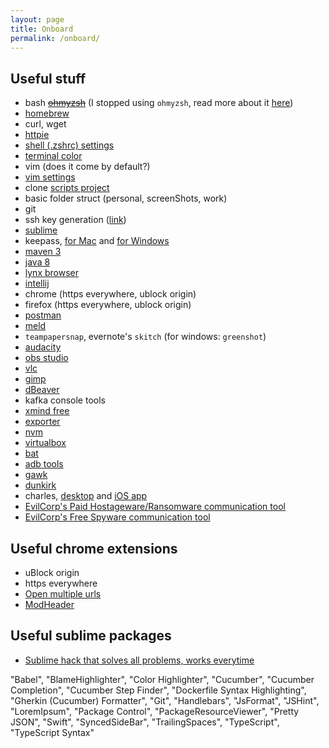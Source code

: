 ```yaml
---
layout: page
title: Onboard
permalink: /onboard/
---
```


## Useful stuff

- bash ~~[ohmyzsh](https://github.com/robbyrussell/oh-my-zsh)~~ (I stopped using `ohmyzsh`, read more about it [here](/posts/ohmyslowzsh))
- [homebrew](https://brew.sh/)
- curl, wget
- [httpie](https://httpie.org/)
- [shell (.zshrc) settings](https://github.com/filfreire/scripts/blob/master/dotrc)
- [terminal color](https://github.com/filfreire/scripts/blob/master/spacegray_eighties_macOs.terminal)
- vim (does it come by default?)
- [vim settings](https://github.com/filfreire/scripts/blob/master/.vimrc)
- clone [scripts project](https://github.com/filfreire/scripts)
- basic folder struct (personal, screenShots, work)
- git
- ssh key generation ([link](https://help.github.com/articles/generating-a-new-ssh-key-and-adding-it-to-the-ssh-agent/))
- [sublime](https://www.sublimetext.com/)
- keepass, [for Mac](https://www.keepassx.org/) and [for Windows](https://keepass.info/)
- [maven 3](https://stackoverflow.com/questions/8826881/maven-install-on-mac-os-x)
- [java 8](https://stackoverflow.com/questions/24342886/how-to-install-java-8-on-mac)
- [lynx browser](https://lynx.browser.org/)
- [intellij](https://www.jetbrains.com/idea/)
- chrome (https everywhere, ublock origin)
- firefox (https everywhere, ublock origin)
- [postman](https://www.getpostman.com/)
- [meld](http://meldmerge.org/)
- `teampapersnap`, evernote's `skitch` (for windows: `greenshot`)
- [audacity](https://www.audacityteam.org/)
- [obs studio](https://obsproject.com/)
- [vlc](https://www.videolan.org/vlc/)
- [gimp](https://www.gimp.org/downloads/)
- [dBeaver](https://dbeaver.io/download/)
- kafka console tools
- [xmind free](https://www.xmind.net/download/xmind8/)
- [exporter](https://itunes.apple.com/us/app/exporter/id1099120373?mt=12)
- [nvm](https://github.com/creationix/nvm)
- [virtualbox](https://www.virtualbox.org/)
- [bat](https://github.com/sharkdp/bat)
- [adb tools](https://stackoverflow.com/a/28208121/7468990)
- [gawk](https://www.gnu.org/software/gawk/)
- [dunkirk](https://github.com/filfreire/dunkirk)
- charles, [desktop](https://www.charlesproxy.com/) and [iOS app](https://itunes.apple.com/us/app/charles-proxy/id1134218562)
- [EvilCorp's Paid Hostageware/Ransomware communication tool](https://slack.com/)
- [EvilCorp's Free Spyware communication tool](https://www.skype.com/en/)

## Useful chrome extensions

- uBlock origin
- https everywhere
- [Open multiple urls](https://chrome.google.com/webstore/detail/open-multiple-urls/oifijhaokejakekmnjmphonojcfkpbbh?hl=en)
- [ModHeader](https://chrome.google.com/webstore/detail/modheader/idgpnmonknjnojddfkpgkljpfnnfcklj)

## Useful sublime packages

- [Sublime hack that solves all problems, works everytime](https://stackoverflow.com/a/45437984/7468990)

"Babel",
"BlameHighlighter",
"Color Highlighter",
"Cucumber",
"Cucumber Completion",
"Cucumber Step Finder",
"Dockerfile Syntax Highlighting",
"Gherkin (Cucumber) Formatter",
"Git",
"Handlebars",
"JsFormat",
"JSHint",
"LoremIpsum",
"Package Control",
"PackageResourceViewer",
"Pretty JSON",
"Swift",
"SyncedSideBar",
"TrailingSpaces",
"TypeScript",
"TypeScript Syntax"
